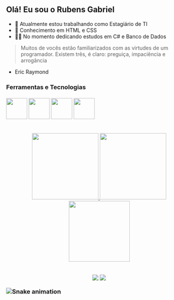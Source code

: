 ## Olá! Eu sou o Rubens Gabriel
- 🔭 Atualmente estou trabalhando como Estagiário de TI
- 🌱 Conhecimento em HTML e CSS
- 👨‍💻 No momento dedicando estudos em C# e Banco de Dados
> Muitos de vocês estão familiarizados com as virtudes de um programador. Existem três, é claro: preguiça, impaciência e arrogância
- Eric Raymond

<div align="left">
<h3> Ferramentas e Tecnologias
<div>
<br>
<div align="left">
<img style="width: 57px;" src="https://cdn.jsdelivr.net/gh/devicons/devicon/icons/html5/html5-original.svg"/> <img style="width: 57px;" src="https://cdn.jsdelivr.net/gh/devicons/devicon/icons/css3/css3-original.svg" /> <img style="width: 57px;" src="https://cdn.jsdelivr.net/gh/devicons/devicon/icons/visualstudio/visualstudio-plain.svg" /> <img style="width: 57px;" src="https://cdn.jsdelivr.net/gh/devicons/devicon/icons/csharp/csharp-original.svg" />
<div>

  ##
  
<div align="center">
  <a href="https://github.com/rubensgabriel">
  <img height="180em" src="https://github-readme-stats.vercel.app/api?username=rubensgabriel&show_icons=true&theme=tokyonight&include_all_commits=true&count_private=true"/>
  <img height="180em" src="https://github-readme-stats.vercel.app/api/top-langs/?username=rubensgabriel&layout=compact&langs_count=7&theme=tokyonight"/>
<a href="https://git.io/streak-stats">
  <img height="165em" src="https://github-readme-streak-stats.herokuapp.com/?user=rubensgabriel&theme=tokyonight"/> 
</div>
  
  ##
  
 <div align="center"> 
  <a href="https://www.instagram.com/rubenssgabriel_/" target="_blank"><img src="https://img.shields.io/badge/-Instagram-%23E4405F?style=for-the-badge&logo=instagram&logoColor=white" target="_blank"></a>
  <a href="https://www.linkedin.com/in/rubens-gabriel-rodrigues-de-souza-8352b6214/" target="_blank"><img src="https://img.shields.io/badge/-LinkedIn-%230077B5?style=for-the-badge&logo=linkedin&logoColor=white" target="_blank"></a> 
</div>

  ![Snake animation](https://github.com/rubensgabriel/rubensgabriel/blob/output/github-contribution-grid-snake.svg)
